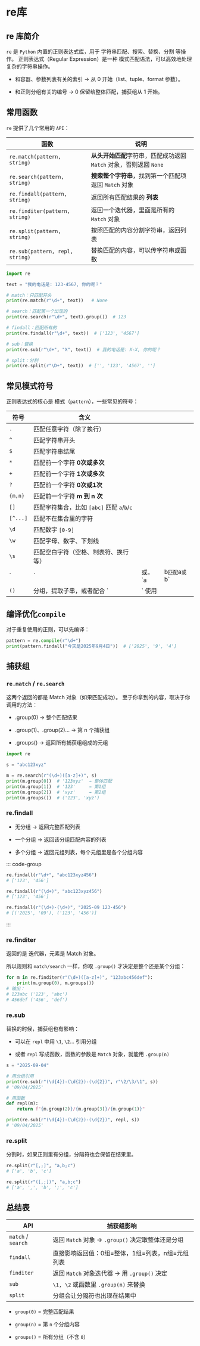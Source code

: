 # re库  

## re 库简介

`re` 是 `Python` 内置的正则表达式库，用于 字符串匹配、搜索、替换、分割 等操作。
正则表达式（Regular Expression）是一种 模式匹配语法，可以高效地处理复杂的字符串操作。

- 和容器、参数列表有关的索引 → 从 0 开始（list、tuple、format 参数）。  

- 和正则分组有关的编号 → 0 保留给整体匹配，捕获组从 1 开始。  


## 常用函数  

`re` 提供了几个常用的 `API`：  

| 函数                              | 说明                                          |
| ------------------------------- | ------------------------------------------- |
| `re.match(pattern, string)`     | **从头开始匹配**字符串，匹配成功返回 `Match` 对象，否则返回 `None` |
| `re.search(pattern, string)`    | **搜索整个字符串**，找到第一个匹配项返回 `Match` 对象           |
| `re.findall(pattern, string)`   | 返回所有匹配结果的 **列表**                            |
| `re.finditer(pattern, string)`  | 返回一个迭代器，里面是所有的 `Match` 对象                   |
| `re.split(pattern, string)`     | 按照匹配的内容分割字符串，返回列表                           |
| `re.sub(pattern, repl, string)` | 替换匹配的内容，可以传字符串或函数                           |


```py
import re

text = "我的电话是: 123-4567, 你的呢？"

# match：只匹配开头
print(re.match(r"\d+", text))   # None

# search：匹配第一个出现的
print(re.search(r"\d+", text).group())  # 123

# findall：匹配所有的
print(re.findall(r"\d+", text))  # ['123', '4567']

# sub：替换
print(re.sub(r"\d+", "X", text))  # 我的电话是: X-X, 你的呢？

# split：分割
print(re.split(r"\D+", text))  # ['', '123', '4567', '']
```


## 常见模式符号  

正则表达式的核心是 模式（`pattern`），一些常见的符号：  

| 符号       | 含义                               |       |              |
| -------- | -------------------------------- | ----- | ------------ |
| `.`      | 匹配任意字符（除了换行）                     |       |              |
| `^`      | 匹配字符串开头                          |       |              |
| `$`      | 匹配字符串结尾                          |       |              |
| `*`      | 匹配前一个字符 **0次或多次**                |       |              |
| `+`      | 匹配前一个字符 **1次或多次**                |       |              |
| `?`      | 匹配前一个字符 **0次或1次**                |       |              |
| `{m,n}`  | 匹配前一个字符 **m 到 n 次**              |       |              |
| `[]`     | 匹配字符集合，比如 `[abc]` 匹配 `a`/`b`/`c` |       |              |
| `[^...]` | 匹配不在集合里的字符                       |       |              |
| `\d`     | 匹配数字 `[0-9]`                     |       |              |
| `\w`     | 匹配字母、数字、下划线                      |       |              |
| `\s`     | 匹配空白字符（空格、制表符、换行等）               |       |              |
| \`       | \`                               | 或，\`a | b`匹配`a`或`b\` |
| `()`     | 分组，提取子串，或者配合 \`                  | \` 使用 |              |


## 编译优化`compile`  

对于重复使用的正则，可以先编译：  

```py
pattern = re.compile(r"\d+")
print(pattern.findall("今天是2025年9月4日"))  # ['2025', '9', '4']
```

## 捕获组  

### `re.match` / `re.search`

这两个返回的都是 Match 对象（如果匹配成功）。
至于你拿到的内容，取决于你调用的方法：

- .group(0) → 整个匹配结果

- .group(1)、.group(2)… → 第 n 个捕获组

- .groups() → 返回所有捕获组组成的元组

```py
import re

s = "abc123xyz"

m = re.search(r"(\d+)([a-z]+)", s)
print(m.group(0))  # '123xyz'  → 整体匹配
print(m.group(1))  # '123'     → 第1组
print(m.group(2))  # 'xyz'     → 第2组
print(m.groups())  # ('123', 'xyz')
```

### re.findall   

- 无分组 → 返回完整匹配列表

- 一个分组 → 返回该分组匹配内容的列表

- 多个分组 → 返回元组列表，每个元组里是各个分组内容

::: code-group

```py [无分组]
re.findall(r"\d+", "abc123xyz456")  
# ['123', '456']
```

```py [一个分组]
re.findall(r"(\d+)", "abc123xyz456")  
# ['123', '456']
```

```py [多个分组]
re.findall(r"(\d+)-(\d+)", "2025-09 123-456")  
# [('2025', '09'), ('123', '456')]
```
:::

### re.finditer  

返回的是 迭代器，元素是 Match 对象。  

所以规则和 `match/search` 一样，你取 `.group()` 才决定是整个还是某个分组：  

```py
for m in re.finditer(r"(\d+)([a-z]+)", "123abc456def"):
    print(m.group(0), m.groups())
# 输出：
# 123abc ('123', 'abc')
# 456def ('456', 'def')
```

### re.sub

替换的时候，捕获组也有影响：

- 可以在 `repl` 中用 `\1`, `\2`... 引用分组

- 或者 `repl` 写成函数，函数的参数是 `Match` 对象，就能用 `.group(n)`  

```py
s = "2025-09-04"

# 用分组引用
print(re.sub(r"(\d{4})-(\d{2})-(\d{2})", r"\2/\3/\1", s))
# '09/04/2025'

# 用函数
def repl(m):
    return f"{m.group(2)}/{m.group(3)}/{m.group(1)}"

print(re.sub(r"(\d{4})-(\d{2})-(\d{2})", repl, s))
# '09/04/2025'
```

### re.split  

分割时，如果正则里有分组，分隔符也会保留在结果里。   

```py
re.split(r"[,;]", "a,b;c")  
# ['a', 'b', 'c']

re.split(r"([,;])", "a,b;c")  
# ['a', ',', 'b', ';', 'c']
```

## 总结表

| API                | 捕获组影响                                |
| ------------------ | ------------------------------------ |
| `match` / `search` | 返回 `Match` 对象 → `.group()` 决定取整体还是分组 |
| `findall`          | 直接影响返回值：0组=整体，1组=列表，n组=元组列表          |
| `finditer`         | 返回 `Match` 对象迭代器 → 用 `.group()` 决定   |
| `sub`              | `\1, \2` 或函数里 `.group(n)` 来替换        |
| `split`            | 分组会让分隔符也出现在结果中                       |

- `group(0)` = 完整匹配结果  

- `group(n)` = 第 `n` 个分组内容  

- `groups()` = 所有分组（不含 `0`）  


